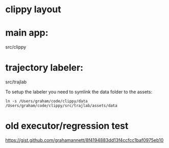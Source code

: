 # clippy layout


# main app:
src/clippy

# trajectory labeler:

src/trajlab

To setup the labeler you need to symlink the data folder to the assets:

`ln -s /Users/graham/code/clippy/data /Users/graham/code/clippy/src/trajlab/assets/data`

# old executor/regression test
https://gist.github.com/grahamannett/8f4194883dd13f4ccfcc1baf0975eb10